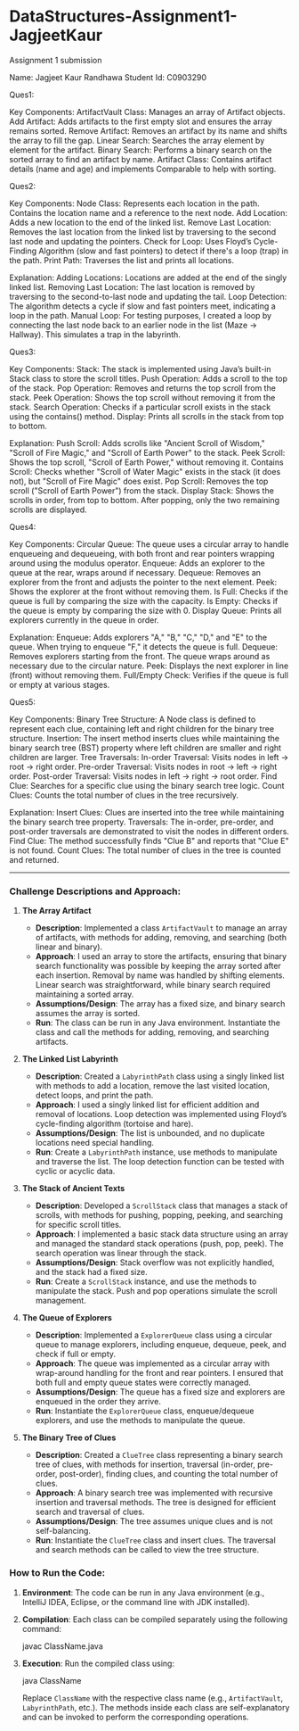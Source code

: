 # DataStructures-Assignment1-JagjeetKaur
Assignment 1 submission

Name: Jagjeet Kaur Randhawa
Student Id: C0903290

Ques1:

Key Components:
ArtifactVault Class: Manages an array of Artifact objects.
Add Artifact: Adds artifacts to the first empty slot and ensures the array remains sorted.
Remove Artifact: Removes an artifact by its name and shifts the array to fill the gap.
Linear Search: Searches the array element by element for the artifact.
Binary Search: Performs a binary search on the sorted array to find an artifact by name.
Artifact Class: Contains artifact details (name and age) and implements Comparable to help with sorting.


Ques2:

Key Components:
Node Class: Represents each location in the path. Contains the location name and a reference to the next node.
Add Location: Adds a new location to the end of the linked list.
Remove Last Location: Removes the last location from the linked list by traversing to the second last node and updating the pointers.
Check for Loop: Uses Floyd’s Cycle-Finding Algorithm (slow and fast pointers) to detect if there's a loop (trap) in the path.
Print Path: Traverses the list and prints all locations.

Explanation:
Adding Locations: Locations are added at the end of the singly linked list.
Removing Last Location: The last location is removed by traversing to the second-to-last node and updating the tail.
Loop Detection: The algorithm detects a cycle if slow and fast pointers meet, indicating a loop in the path.
Manual Loop: For testing purposes, I created a loop by connecting the last node back to an earlier node in the list (Maze -> Hallway). This simulates a trap in the labyrinth.



Ques3:

Key Components:
Stack<String>: The stack is implemented using Java’s built-in Stack class to store the scroll titles.
Push Operation: Adds a scroll to the top of the stack.
Pop Operation: Removes and returns the top scroll from the stack.
Peek Operation: Shows the top scroll without removing it from the stack.
Search Operation: Checks if a particular scroll exists in the stack using the contains() method.
Display: Prints all scrolls in the stack from top to bottom.

Explanation:
Push Scroll: Adds scrolls like "Ancient Scroll of Wisdom," "Scroll of Fire Magic," and "Scroll of Earth Power" to the stack.
Peek Scroll: Shows the top scroll, "Scroll of Earth Power," without removing it.
Contains Scroll: Checks whether "Scroll of Water Magic" exists in the stack (it does not), but "Scroll of Fire Magic" does exist.
Pop Scroll: Removes the top scroll ("Scroll of Earth Power") from the stack.
Display Stack: Shows the scrolls in order, from top to bottom. After popping, only the two remaining scrolls are displayed.


Ques4:

Key Components:
Circular Queue: The queue uses a circular array to handle enqueueing and dequeueing, with both front and rear pointers wrapping around using the modulus operator.
Enqueue: Adds an explorer to the queue at the rear, wraps around if necessary.
Dequeue: Removes an explorer from the front and adjusts the pointer to the next element.
Peek: Shows the explorer at the front without removing them.
Is Full: Checks if the queue is full by comparing the size with the capacity.
Is Empty: Checks if the queue is empty by comparing the size with 0.
Display Queue: Prints all explorers currently in the queue in order.

Explanation:
Enqueue: Adds explorers "A," "B," "C," "D," and "E" to the queue. When trying to enqueue "F," it detects the queue is full.
Dequeue: Removes explorers starting from the front. The queue wraps around as necessary due to the circular nature.
Peek: Displays the next explorer in line (front) without removing them.
Full/Empty Check: Verifies if the queue is full or empty at various stages.

Ques5:

Key Components:
Binary Tree Structure: A Node class is defined to represent each clue, containing left and right children for the binary tree structure.
Insertion: The insert method inserts clues while maintaining the binary search tree (BST) property where left children are smaller and right children are larger.
Tree Traversals:
In-order Traversal: Visits nodes in left -> root -> right order.
Pre-order Traversal: Visits nodes in root -> left -> right order.
Post-order Traversal: Visits nodes in left -> right -> root order.
Find Clue: Searches for a specific clue using the binary search tree logic.
Count Clues: Counts the total number of clues in the tree recursively.

Explanation:
Insert Clues: Clues are inserted into the tree while maintaining the binary search tree property.
Traversals: The in-order, pre-order, and post-order traversals are demonstrated to visit the nodes in different orders.
Find Clue: The method successfully finds "Clue B" and reports that "Clue E" is not found.
Count Clues: The total number of clues in the tree is counted and returned.

--------------------------------------------------------------------------------------------------------------------------------------------------------------
### Challenge Descriptions and Approach:

1. **The Array Artifact**
   - **Description**: Implemented a class `ArtifactVault` to manage an array of artifacts, with methods for adding, removing, and searching (both linear and binary).
   - **Approach**: I used an array to store the artifacts, ensuring that binary search functionality was possible by keeping the array sorted after each insertion. Removal by name was handled by shifting elements. Linear search was straightforward, while binary search required maintaining a sorted array.
   - **Assumptions/Design**: The array has a fixed size, and binary search assumes the array is sorted.
   - **Run**: The class can be run in any Java environment. Instantiate the class and call the methods for adding, removing, and searching artifacts.

2. **The Linked List Labyrinth**
   - **Description**: Created a `LabyrinthPath` class using a singly linked list with methods to add a location, remove the last visited location, detect loops, and print the path.
   - **Approach**: I used a singly linked list for efficient addition and removal of locations. Loop detection was implemented using Floyd’s cycle-finding algorithm (tortoise and hare).
   - **Assumptions/Design**: The list is unbounded, and no duplicate locations need special handling.
   - **Run**: Create a `LabyrinthPath` instance, use methods to manipulate and traverse the list. The loop detection function can be tested with cyclic or acyclic data.

3. **The Stack of Ancient Texts**
   - **Description**: Developed a `ScrollStack` class that manages a stack of scrolls, with methods for pushing, popping, peeking, and searching for specific scroll titles.
   - **Approach**: I implemented a basic stack data structure using an array and managed the standard stack operations (push, pop, peek). The search operation was linear through the stack.
   - **Assumptions/Design**: Stack overflow was not explicitly handled, and the stack had a fixed size.
   - **Run**: Create a `ScrollStack` instance, and use the methods to manipulate the stack. Push and pop operations simulate the scroll management.

4. **The Queue of Explorers**
   - **Description**: Implemented a `ExplorerQueue` class using a circular queue to manage explorers, including enqueue, dequeue, peek, and check if full or empty.
   - **Approach**: The queue was implemented as a circular array with wrap-around handling for the front and rear pointers. I ensured that both full and empty queue states were correctly managed.
   - **Assumptions/Design**: The queue has a fixed size and explorers are enqueued in the order they arrive.
   - **Run**: Instantiate the `ExplorerQueue` class, enqueue/dequeue explorers, and use the methods to manipulate the queue.

5. **The Binary Tree of Clues**
   - **Description**: Created a `ClueTree` class representing a binary search tree of clues, with methods for insertion, traversal (in-order, pre-order, post-order), finding clues, and counting the total number of clues.
   - **Approach**: A binary search tree was implemented with recursive insertion and traversal methods. The tree is designed for efficient search and traversal of clues.
   - **Assumptions/Design**: The tree assumes unique clues and is not self-balancing.
   - **Run**: Instantiate the `ClueTree` class and insert clues. The traversal and search methods can be called to view the tree structure.


### How to Run the Code:

1. **Environment**: The code can be run in any Java environment (e.g., IntelliJ IDEA, Eclipse, or the command line with JDK installed).
2. **Compilation**: Each class can be compiled separately using the following command:
   
   javac ClassName.java
  
3. **Execution**: Run the compiled class using:
   
   java ClassName
   
   Replace `ClassName` with the respective class name (e.g., `ArtifactVault`, `LabyrinthPath`, etc.). The methods inside each class are self-explanatory and can be invoked to perform the corresponding operations.
